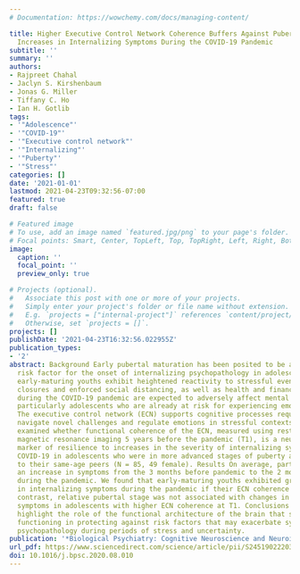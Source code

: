 ```yaml
---
# Documentation: https://wowchemy.com/docs/managing-content/

title: Higher Executive Control Network Coherence Buffers Against Puberty-Related
  Increases in Internalizing Symptoms During the COVID-19 Pandemic
subtitle: ''
summary: ''
authors:
- Rajpreet Chahal
- Jaclyn S. Kirshenbaum
- Jonas G. Miller
- Tiffany C. Ho
- Ian H. Gotlib
tags:
- '"Adolescence"'
- '"COVID-19"'
- '"Executive control network"'
- '"Internalizing"'
- '"Puberty"'
- '"Stress"'
categories: []
date: '2021-01-01'
lastmod: 2021-04-23T09:32:56-07:00
featured: true
draft: false

# Featured image
# To use, add an image named `featured.jpg/png` to your page's folder.
# Focal points: Smart, Center, TopLeft, Top, TopRight, Left, Right, BottomLeft, Bottom, BottomRight.
image:
  caption: ''
  focal_point: ''
  preview_only: true

# Projects (optional).
#   Associate this post with one or more of your projects.
#   Simply enter your project's folder or file name without extension.
#   E.g. `projects = ["internal-project"]` references `content/project/deep-learning/index.md`.
#   Otherwise, set `projects = []`.
projects: []
publishDate: '2021-04-23T16:32:56.022955Z'
publication_types:
- '2'
abstract: Background Early pubertal maturation has been posited to be a biopsychosocial
  risk factor for the onset of internalizing psychopathology in adolescence; further,
  early-maturing youths exhibit heightened reactivity to stressful events. School
  closures and enforced social distancing, as well as health and financial uncertainties,
  during the COVID-19 pandemic are expected to adversely affect mental health in youths,
  particularly adolescents who are already at risk for experiencing emotional difficulties.
  The executive control network (ECN) supports cognitive processes required to successfully
  navigate novel challenges and regulate emotions in stressful contexts. Methods We
  examined whether functional coherence of the ECN, measured using resting-state functional
  magnetic resonance imaging 5 years before the pandemic (T1), is a neurobiological
  marker of resilience to increases in the severity of internalizing symptoms during
  COVID-19 in adolescents who were in more advanced stages of puberty at T1 relative
  to their same-age peers (N = 85, 49 female). Results On average, participants reported
  an increase in symptoms from the 3 months before pandemic to the 2 most recent weeks
  during the pandemic. We found that early-maturing youths exhibited greater increases
  in internalizing symptoms during the pandemic if their ECN coherence was low; in
  contrast, relative pubertal stage was not associated with changes in internalizing
  symptoms in adolescents with higher ECN coherence at T1. Conclusions These findings
  highlight the role of the functional architecture of the brain that supports executive
  functioning in protecting against risk factors that may exacerbate symptoms of internalizing
  psychopathology during periods of stress and uncertainty.
publication: '*Biological Psychiatry: Cognitive Neuroscience and Neuroimaging*'
url_pdf: https://www.sciencedirect.com/science/article/pii/S2451902220302457
doi: 10.1016/j.bpsc.2020.08.010
---
```

